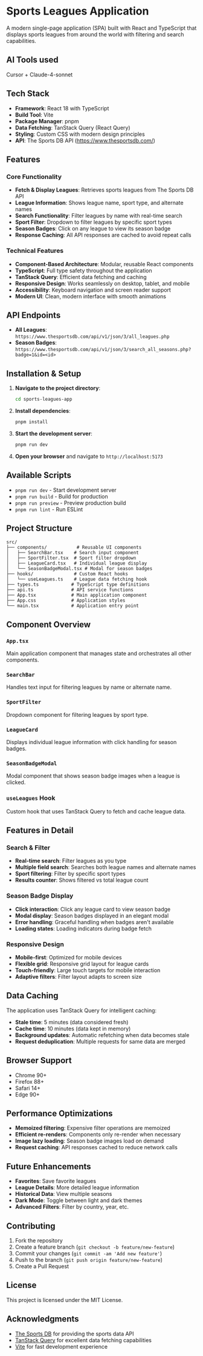 # Sports Leagues Application

A modern single-page application (SPA) built with React and TypeScript that displays sports leagues from around the world with filtering and search capabilities.

## AI Tools used
Cursor + Claude-4-sonnet

## Tech Stack

- **Framework**: React 18 with TypeScript
- **Build Tool**: Vite
- **Package Manager**: pnpm
- **Data Fetching**: TanStack Query (React Query)
- **Styling**: Custom CSS with modern design principles
- **API**: The Sports DB API (https://www.thesportsdb.com/)

## Features

### Core Functionality
- **Fetch & Display Leagues**: Retrieves sports leagues from The Sports DB API
- **League Information**: Shows league name, sport type, and alternate names
- **Search Functionality**: Filter leagues by name with real-time search
- **Sport Filter**: Dropdown to filter leagues by specific sport types
- **Season Badges**: Click on any league to view its season badge
- **Response Caching**: All API responses are cached to avoid repeat calls

### Technical Features
- **Component-Based Architecture**: Modular, reusable React components
- **TypeScript**: Full type safety throughout the application
- **TanStack Query**: Efficient data fetching and caching
- **Responsive Design**: Works seamlessly on desktop, tablet, and mobile
- **Accessibility**: Keyboard navigation and screen reader support
- **Modern UI**: Clean, modern interface with smooth animations

## API Endpoints

- **All Leagues**: `https://www.thesportsdb.com/api/v1/json/3/all_leagues.php`
- **Season Badges**: `https://www.thesportsdb.com/api/v1/json/3/search_all_seasons.php?badge=1&id=<id>`

## Installation & Setup

1. **Navigate to the project directory**:
   ```bash
   cd sports-leagues-app
   ```

2. **Install dependencies**:
   ```bash
   pnpm install
   ```

3. **Start the development server**:
   ```bash
   pnpm run dev
   ```

4. **Open your browser** and navigate to `http://localhost:5173`

## Available Scripts

- `pnpm run dev` - Start development server
- `pnpm run build` - Build for production
- `pnpm run preview` - Preview production build
- `pnpm run lint` - Run ESLint

## Project Structure

```
src/
├── components/           # Reusable UI components
│   ├── SearchBar.tsx    # Search input component
│   ├── SportFilter.tsx  # Sport filter dropdown
│   ├── LeagueCard.tsx   # Individual league display
│   └── SeasonBadgeModal.tsx # Modal for season badges
├── hooks/               # Custom React hooks
│   └── useLeagues.ts    # League data fetching hook
├── types.ts            # TypeScript type definitions
├── api.ts              # API service functions
├── App.tsx             # Main application component
├── App.css             # Application styles
└── main.tsx            # Application entry point
```

## Component Overview

### `App.tsx`
Main application component that manages state and orchestrates all other components.

### `SearchBar`
Handles text input for filtering leagues by name or alternate name.

### `SportFilter`
Dropdown component for filtering leagues by sport type.

### `LeagueCard`
Displays individual league information with click handling for season badges.

### `SeasonBadgeModal`
Modal component that shows season badge images when a league is clicked.

### `useLeagues` Hook
Custom hook that uses TanStack Query to fetch and cache league data.

## Features in Detail

### Search & Filter
- **Real-time search**: Filter leagues as you type
- **Multiple field search**: Searches both league names and alternate names
- **Sport filtering**: Filter by specific sport types
- **Results counter**: Shows filtered vs total league count

### Season Badge Display
- **Click interaction**: Click any league card to view season badge
- **Modal display**: Season badges displayed in an elegant modal
- **Error handling**: Graceful handling when badges aren't available
- **Loading states**: Loading indicators during badge fetch

### Responsive Design
- **Mobile-first**: Optimized for mobile devices
- **Flexible grid**: Responsive grid layout for league cards
- **Touch-friendly**: Large touch targets for mobile interaction
- **Adaptive filters**: Filter layout adapts to screen size

## Data Caching

The application uses TanStack Query for intelligent caching:
- **Stale time**: 5 minutes (data considered fresh)
- **Cache time**: 10 minutes (data kept in memory)
- **Background updates**: Automatic refetching when data becomes stale
- **Request deduplication**: Multiple requests for same data are merged

## Browser Support

- Chrome 90+
- Firefox 88+
- Safari 14+
- Edge 90+

## Performance Optimizations

- **Memoized filtering**: Expensive filter operations are memoized
- **Efficient re-renders**: Components only re-render when necessary
- **Image lazy loading**: Season badge images load on demand
- **Request caching**: API responses cached to reduce network calls

## Future Enhancements

- **Favorites**: Save favorite leagues
- **League Details**: More detailed league information
- **Historical Data**: View multiple seasons
- **Dark Mode**: Toggle between light and dark themes
- **Advanced Filters**: Filter by country, year, etc.

## Contributing

1. Fork the repository
2. Create a feature branch (`git checkout -b feature/new-feature`)
3. Commit your changes (`git commit -am 'Add new feature'`)
4. Push to the branch (`git push origin feature/new-feature`)
5. Create a Pull Request

## License

This project is licensed under the MIT License.

## Acknowledgments

- [The Sports DB](https://www.thesportsdb.com/) for providing the sports data API
- [TanStack Query](https://tanstack.com/query) for excellent data fetching capabilities
- [Vite](https://vitejs.dev/) for fast development experience 
